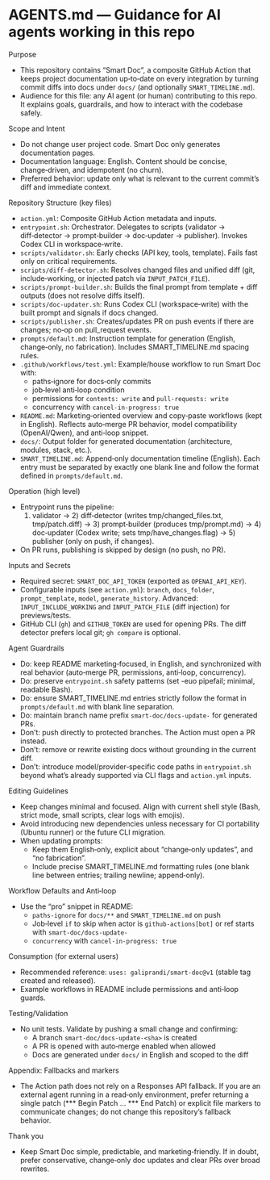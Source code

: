 # AGENTS.md — Guidance for AI agents working in this repo

Purpose
- This repository contains “Smart Doc”, a composite GitHub Action that keeps project documentation up‑to‑date on every integration by turning commit diffs into docs under `docs/` (and optionally `SMART_TIMELINE.md`).
- Audience for this file: any AI agent (or human) contributing to this repo. It explains goals, guardrails, and how to interact with the codebase safely.

Scope and Intent
- Do not change user project code. Smart Doc only generates documentation pages.
- Documentation language: English. Content should be concise, change‑driven, and idempotent (no churn).
- Preferred behavior: update only what is relevant to the current commit’s diff and immediate context.

Repository Structure (key files)
- `action.yml`: Composite GitHub Action metadata and inputs.
- `entrypoint.sh`: Orchestrator. Delegates to scripts (validator → diff‑detector → prompt‑builder → doc‑updater → publisher). Invokes Codex CLI in workspace‑write.
- `scripts/validator.sh`: Early checks (API key, tools, template). Fails fast only on critical requirements.
- `scripts/diff-detector.sh`: Resolves changed files and unified diff (git, include‑working, or injected patch via `INPUT_PATCH_FILE`).
- `scripts/prompt-builder.sh`: Builds the final prompt from template + diff outputs (does not resolve diffs itself).
- `scripts/doc-updater.sh`: Runs Codex CLI (workspace‑write) with the built prompt and signals if docs changed.
- `scripts/publisher.sh`: Creates/updates PR on push events if there are changes; no‑op on pull_request events.
- `prompts/default.md`: Instruction template for generation (English, change‑only, no fabrication). Includes SMART_TIMELINE.md spacing rules.
- `.github/workflows/test.yml`: Example/house workflow to run Smart Doc with:
  - paths‑ignore for docs‑only commits
  - job‑level anti‑loop condition
  - permissions for `contents: write` and `pull-requests: write`
  - concurrency with `cancel-in-progress: true`
- `README.md`: Marketing‑oriented overview and copy‑paste workflows (kept in English). Reflects auto‑merge PR behavior, model compatibility (OpenAI/Qwen), and anti‑loop snippet.
- `docs/`: Output folder for generated documentation (architecture, modules, stack, etc.).
- `SMART_TIMELINE.md`: Append‑only documentation timeline (English). Each entry must be separated by exactly one blank line and follow the format defined in `prompts/default.md`.

Operation (high level)
- Entrypoint runs the pipeline:
  1) validator → 2) diff‑detector (writes tmp/changed_files.txt, tmp/patch.diff) → 3) prompt‑builder (produces tmp/prompt.md) → 4) doc‑updater (Codex write; sets tmp/have_changes.flag) → 5) publisher (only on push, if changes).
- On PR runs, publishing is skipped by design (no push, no PR).

Inputs and Secrets
- Required secret: `SMART_DOC_API_TOKEN` (exported as `OPENAI_API_KEY`).
- Configurable inputs (see `action.yml`): `branch`, `docs_folder`, `prompt_template`, `model`, `generate_history`. Advanced: `INPUT_INCLUDE_WORKING` and `INPUT_PATCH_FILE` (diff injection) for previews/tests.
- GitHub CLI (`gh`) and `GITHUB_TOKEN` are used for opening PRs. The diff detector prefers local git; `gh compare` is optional.

Agent Guardrails
- Do: keep README marketing‑focused, in English, and synchronized with real behavior (auto‑merge PR, permissions, anti‑loop, concurrency).
- Do: preserve `entrypoint.sh` safety patterns (set -euo pipefail; minimal, readable Bash).
- Do: ensure SMART_TIMELINE.md entries strictly follow the format in `prompts/default.md` with blank line separation.
- Do: maintain branch name prefix `smart-doc/docs-update-` for generated PRs.
- Don’t: push directly to protected branches. The Action must open a PR instead.
- Don’t: remove or rewrite existing docs without grounding in the current diff.
- Don’t: introduce model/provider‑specific code paths in `entrypoint.sh` beyond what’s already supported via CLI flags and `action.yml` inputs.

Editing Guidelines
- Keep changes minimal and focused. Align with current shell style (Bash, strict mode, small scripts, clear logs with emojis).
- Avoid introducing new dependencies unless necessary for CI portability (Ubuntu runner) or the future CLI migration.
- When updating prompts:
  - Keep them English‑only, explicit about “change‑only updates”, and “no fabrication”.
  - Include precise SMART_TIMELINE.md formatting rules (one blank line between entries; trailing newline; append‑only).

Workflow Defaults and Anti‑loop
- Use the “pro” snippet in README:
  - `paths-ignore` for `docs/**` and `SMART_TIMELINE.md` on push
  - Job‑level `if` to skip when actor is `github-actions[bot]` or ref starts with `smart-doc/docs-update-`
  - `concurrency` with `cancel-in-progress: true`

Consumption (for external users)
- Recommended reference: `uses: galiprandi/smart-doc@v1` (stable tag created and released).
- Example workflows in README include permissions and anti‑loop guards.

Testing/Validation
- No unit tests. Validate by pushing a small change and confirming:
  - A branch `smart-doc/docs-update-<sha>` is created
  - A PR is opened with auto‑merge enabled when allowed
  - Docs are generated under `docs/` in English and scoped to the diff

Appendix: Fallbacks and markers
- The Action path does not rely on a Responses API fallback. If you are an external agent running in a read‑only environment, prefer returning a single patch (*** Begin Patch … *** End Patch) or explicit file markers to communicate changes; do not change this repository’s fallback behavior.

Thank you
- Keep Smart Doc simple, predictable, and marketing‑friendly. If in doubt, prefer conservative, change‑only doc updates and clear PRs over broad rewrites.
